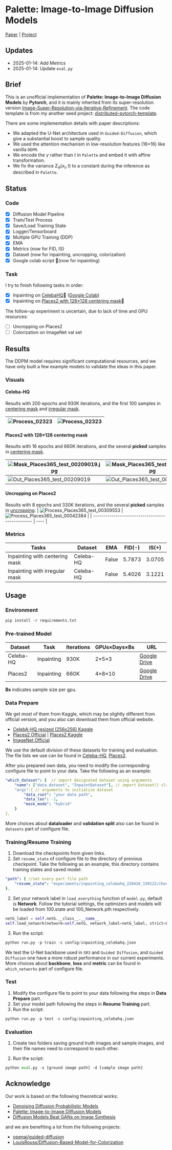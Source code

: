# Palette: Image-to-Image Diffusion Models

[Paper](https://arxiv.org/pdf/2111.05826.pdf ) |  [Project](https://iterative-refinement.github.io/palette/ )

## Updates

- 2025-01-14: Add Metrics
- 2025-01-14: Update `eval.py`

## Brief

This is an unofficial implementation of **Palette: Image-to-Image Diffusion Models** by **Pytorch**, and it is mainly inherited from its super-resolution version [Image-Super-Resolution-via-Iterative-Refinement](https://github.com/Janspiry/Image-Super-Resolution-via-Iterative-Refinement). The code template is from my another seed project: [distributed-pytorch-template](https://github.com/Janspiry/distributed-pytorch-template).

There are some implementation details with paper descriptions:

- We adapted the U-Net architecture used in  `Guided-Diffusion`, which give a substantial boost to sample quality.
- We used the attention mechanism in low-resolution features (16×16) like vanilla `DDPM`.
- We encode the $\gamma$ rather than $t$ in `Palette` and embed it with affine transformation.
- We fix the variance $Σ_\theta(x_t, t)$ to a constant during the inference as described in `Palette`.

## Status

### Code
- [x] Diffusion Model Pipeline
- [x] Train/Test Process
- [x] Save/Load Training State
- [x] Logger/Tensorboard
- [x] Multiple GPU Training (DDP)
- [x] EMA
- [x] Metrics (now for FID, IS)
- [x] Dataset (now for inpainting, uncropping, colorization)
- [x] Google colab script 🌟(now for inpainting)

### Task

I try to finish following tasks in order:
- [x] Inpainting on [CelebaHQ](https://drive.google.com/drive/folders/1CjZAajyf-jIknskoTQ4CGvVkAigkhNWA?usp=sharing)🚀 ([Google Colab](https://colab.research.google.com/drive/1wfcd6QKkN2AqZDGFKZLyGKAoI5xcXUgO#scrollTo=8VFpuekybeQK))
- [x] Inpainting on [Places2 with 128×128 centering mask](https://drive.google.com/drive/folders/1fLyFtrStfEtyrqwI0N_Xb_3idsf0gz0M?usp=sharing)🚀

The follow-up experiment is uncertain, due to lack of time and GPU resources:

- [ ] Uncropping on Places2
- [ ] Colorization on ImageNet val set 

## Results

The DDPM model requires significant computational resources, and we have only built a few example models to validate the ideas in this paper.

### Visuals

#### Celeba-HQ

Results with 200 epochs and 930K iterations, and the first 100 samples in [centering mask](https://drive.google.com/drive/folders/10zyHZtYV5vCht2MGNCF8WzpZJT2ae2RS?usp=sharing) and [irregular mask](https://drive.google.com/drive/folders/1vmSI-R9J2yQZY1cVkSSZlTYil2DprzvY?usp=sharing). 

| ![Process_02323](misc//image//Process_02323.jpg) |    ![Process_02323](misc//image//Process_26190.jpg)  |
| ------------------------------------------------ | ---- |

#### Places2 with 128×128 centering mask

Results with 16 epochs and 660K iterations, and the several **picked** samples in [centering mask](https://drive.google.com/drive/folders/1XusKO0_M6GUfPG-FOlID0Xcp0SiexKNe?usp=sharing).

| ![Mask_Places365_test_00209019.jpg](misc//image//Mask_Places365_test_00209019.jpg) | ![Mask_Places365_test_00143399.jpg](misc//image//Mask_Places365_test_00143399.jpg) | ![Mask_Places365_test_00263905.jpg](misc//image//Mask_Places365_test_00263905.jpg) |  ![Mask_Places365_test_00144085.jpg](misc//image//Mask_Places365_test_00144085.jpg)    |
| ------------------------------------------------------------ | ------------------------------------------------------------ | ------------------------------------------------------------ | ---- |
| ![Out_Places365_test_00209019](misc//image//Out_Places365_test_00209019.jpg) | ![Out_Places365_test_00143399.jpg](misc//image//Out_Places365_test_00143399.jpg) | ![Out_Places365_test_00263905.jpg](misc//image//Out_Places365_test_00263905.jpg) | ![Out_Places365_test_00144085.jpg](misc//image//Out_Places365_test_00144085.jpg)    |

#### Uncropping on Places2

Results with 8 epochs and 330K iterations, and the several  **picked** samples in [uncropping](https://drive.google.com/drive/folders/1tC3B8ayaadhXAJrOCTrw15R8t84REPWJ?usp=sharing).
| ![Process_Places365_test_00309553](misc//image//Process_Places365_test_00309553.jpg) |    ![Process_Places365_test_00042384](misc//image//Process_Places365_test_00042384.jpg)  |
| ------------------------------------------------ | ---- |


### Metrics

| Tasks        | Dataset | EMA | FID(-) | IS(+) |
| -------------------- | ----------- | -------- | ---- | -------------------- |
| Inpainting with centering mask | Celeba-HQ | False | 5.7873 | 3.0705 |
| Inpainting with irregular mask | Celeba-HQ | False | 5.4026 | 3.1221 |

## Usage
### Environment
```python
pip install -r requirements.txt
```

### Pre-trained Model

| Dataset   | Task       | Iterations | GPUs×Days×Bs | URL                                                          |
| --------- | ---------- | ---------- | ------------ | ------------------------------------------------------------ |
| Celeba-HQ | Inpainting | 930K       | 2×5×3        | [Google Drive](https://drive.google.com/drive/folders/13YZ2UAmGJ-b7DICr-FDAPM7gctreJEoH?usp=sharing) |
| Places2   | Inpainting | 660K       | 4×8×10       | [Google Drive](https://drive.google.com/drive/folders/1Vz_HC0LcpV6yMLOd-SXyoaqJHtxyPBxZ?usp=sharing) |

**Bs** indicates sample size per gpu.



### Data Prepare

We get most of them from Kaggle, which may be slightly different from official  version, and you also can download them from official website.
- [CelebA-HQ resized (256x256) Kaggle](https://www.kaggle.com/datasets/badasstechie/celebahq-resized-256x256)
- [Places2 Official](http://places2.csail.mit.edu/download.html) | [Places2 Kaggle](https://www.kaggle.com/datasets/nickj26/places2-mit-dataset?resource=download)
- [ImageNet Official](https://www.image-net.org/download.php)

We use the default division of these datasets for training and evaluation. The file lists we use can be found in [Celeba-HQ](https://drive.google.com/drive/folders/1-ym2Mi2jVKdWmWYKJ_L2TWXjUQh8z7H-?usp=sharing), [Places2](https://drive.google.com/drive/folders/11Qj2MtRfiD7LbKEveYwOLaiX62lm_2ww?usp=sharing).

After you prepared own data, you need to modify the corresponding configure file to point to your data. Take the following as an example:

```yaml
"which_dataset": {  // import designated dataset using arguments 
    "name": ["data.dataset", "InpaintDataset"], // import Dataset() class
    "args":{ // arguments to initialize dataset
    	"data_root": "your data path",
    	"data_len": -1,
    	"mask_mode": "hybrid"
    } 
},
```

More choices about **dataloader** and **validation split** also can be found in `datasets`  part of configure file.

### Training/Resume Training
1. Download the checkpoints from given links.
1. Set `resume_state` of configure file to the directory of previous checkpoint. Take the following as an example, this directory contains training states and saved model:

```yaml
"path": { //set every part file path
	"resume_state": "experiments/inpainting_celebahq_220426_150122/checkpoint/100" 
},
```
2. Set your network label in `load_everything` function of `model.py`, default is **Network**. Follow the tutorial settings, the optimizers and models will be loaded from 100.state and 100_Network.pth respectively.

```python
netG_label = self.netG.__class__.__name__
self.load_network(network=self.netG, network_label=netG_label, strict=False)
```

3. Run the script:

```python
python run.py -p train -c config/inpainting_celebahq.json
```

We test the U-Net backbone used in `SR3` and `Guided Diffusion`,  and `Guided Diffusion` one have a more robust performance in our current experiments.  More choices about **backbone**, **loss** and **metric** can be found in `which_networks`  part of configure file.

### Test

1. Modify the configure file to point to your data following the steps in **Data Prepare** part.
2. Set your model path following the steps in **Resume Training** part.
3. Run the script:
```python
python run.py -p test -c config/inpainting_celebahq.json
```

### Evaluation
1. Create two folders saving ground truth images and sample images, and their file names need to correspond to each other.

2. Run the script:

```python
python eval.py -s [ground image path] -d [sample image path]
```



## Acknowledge
Our work is based on the following theoretical works:
- [Denoising Diffusion Probabilistic Models](https://arxiv.org/pdf/2006.11239.pdf)
- [Palette: Image-to-Image Diffusion Models](https://arxiv.org/pdf/2111.05826.pdf)
- [Diffusion Models Beat GANs on Image Synthesis](https://arxiv.org/abs/2105.05233)

and we are benefiting a lot from the following projects:
- [openai/guided-diffusion](https://github.com/openai/guided-diffusion)
- [LouisRouss/Diffusion-Based-Model-for-Colorization](https://github.com/LouisRouss/Diffusion-Based-Model-for-Colorization)
